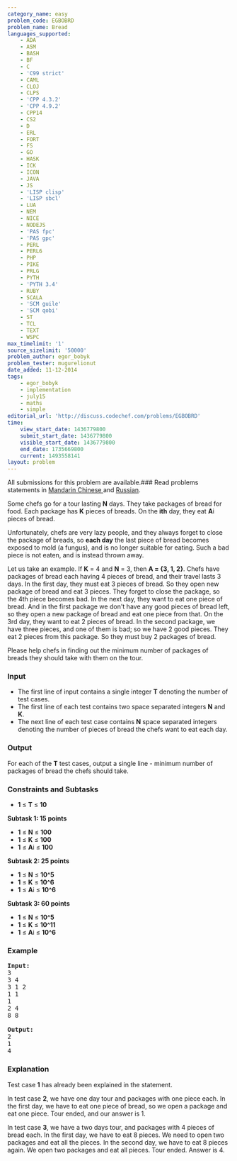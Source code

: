 ```yaml
---
category_name: easy
problem_code: EGBOBRD
problem_name: Bread
languages_supported:
    - ADA
    - ASM
    - BASH
    - BF
    - C
    - 'C99 strict'
    - CAML
    - CLOJ
    - CLPS
    - 'CPP 4.3.2'
    - 'CPP 4.9.2'
    - CPP14
    - CS2
    - D
    - ERL
    - FORT
    - FS
    - GO
    - HASK
    - ICK
    - ICON
    - JAVA
    - JS
    - 'LISP clisp'
    - 'LISP sbcl'
    - LUA
    - NEM
    - NICE
    - NODEJS
    - 'PAS fpc'
    - 'PAS gpc'
    - PERL
    - PERL6
    - PHP
    - PIKE
    - PRLG
    - PYTH
    - 'PYTH 3.4'
    - RUBY
    - SCALA
    - 'SCM guile'
    - 'SCM qobi'
    - ST
    - TCL
    - TEXT
    - WSPC
max_timelimit: '1'
source_sizelimit: '50000'
problem_author: egor_bobyk
problem_tester: mugurelionut
date_added: 11-12-2014
tags:
    - egor_bobyk
    - implementation
    - july15
    - maths
    - simple
editorial_url: 'http://discuss.codechef.com/problems/EGBOBRD'
time:
    view_start_date: 1436779800
    submit_start_date: 1436779800
    visible_start_date: 1436779800
    end_date: 1735669800
    current: 1493558141
layout: problem
---
```

All submissions for this problem are available.###  Read problems statements in [Mandarin Chinese ](http://www.codechef.com/download/translated/JULY15/mandarin/EGBOBRD.pdf) and [Russian](http://www.codechef.com/download/translated/JULY15/russian/EGBOBRD.pdf).

Some chefs go for a tour lasting **N** days. They take packages of bread for food. Each package has **K** pieces of breads. On the **ith** day, they eat **A**i pieces of bread.

Unfortunately, chefs are very lazy people, and they always forget to close the package of breads, so **each day** the last piece of bread becomes exposed to mold (a fungus), and is no longer suitable for eating. Such a bad piece is not eaten, and is instead thrown away.

Let us take an example. If **K** = 4 and **N** = 3, then **A = {3, 1, 2}**. Chefs have packages of bread each having 4 pieces of bread, and their travel lasts 3 days. In the first day, they must eat 3 pieces of bread. So they open new package of bread and eat 3 pieces. They forget to close the package, so the 4th piece becomes bad. In the next day, they want to eat one piece of bread. And in the first package we don't have any good pieces of bread left, so they open a new package of bread and eat one piece from that. On the 3rd day, they want to eat 2 pieces of bread. In the second package, we have three pieces, and one of them is bad; so we have 2 good pieces. They eat 2 pieces from this package. So they must buy 2 packages of bread.

Please help chefs in finding out the minimum number of packages of breads they should take with them on the tour.

### Input

- The first line of input contains a single integer **T** denoting the number of test cases.
- The first line of each test contains two space separated integers **N** and **K**.
- The next line of each test case contains **N** space separated integers denoting the number of pieces of bread the chefs want to eat each day.

### Output

For each of the **T** test cases, output a single line - minimum number of packages of bread the chefs should take.

### Constraints and Subtasks

- **1** ≤ **T** ≤ **10**

**Subtask 1: 15 points**

- **1** ≤ **N** ≤ **100**
- **1** ≤ **K** ≤ **100**
- **1** ≤ **A**i ≤ **100**

**Subtask 2: 25 points**

- **1** ≤ **N** ≤ **10^5**
- **1** ≤ **K** ≤ **10^6**
- **1** ≤ **A**i ≤ **10^6**

**Subtask 3: 60 points**

- **1** ≤ **N** ≤ **10^5**
- **1** ≤ **K** ≤ **10^11**
- **1** ≤ **A**i ≤ **10^6**

### Example

<pre><b>Input:</b>
3
3 4
3 1 2
1 1
1
2 4
8 8

<b>Output:</b>
2
1
4
</pre>
### Explanation

Test case **1** has already been explained in the statement.

In test case **2**, we have one day tour and packages with one piece each. In the first day, we have to eat one piece of bread, so we open a package and eat one piece. Tour ended, and our answer is 1.

In test case **3**, we have a two days tour, and packages with 4 pieces of bread each. In the first day, we have to eat 8 pieces. We need to open two packages and eat all the pieces. In the second day, we have to eat 8 pieces again. We open two packages and eat all pieces. Tour ended. Answer is 4.
